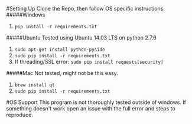 #Setting Up
Clone the Repo, then follow OS specific instructions.
#####Windows
  1. `pip install -r requirements.txt`

#####Ubuntu
Tested using Ubuntu 14.03 LTS on python 2.7.6  
  1. `sudo apt-get install python-pyside`
  2. `sudo pip install -r requirements.txt`
  3. If threading/SSL error: `sudo pip install requests[security]`

#####Mac
Not tested, might not be this easy.  
  1. `brew install qt`
  2. `sudo pip install -r requirements.txt`

#OS Support
This program is not thoroughly tested outside of windows.  If something
doesn't work open an issue with the full error and steps to reproduce.
